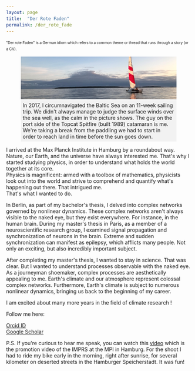 ```yaml
---
layout: page
title:  "Der Rote Faden"
permalink: /der_rote_fade
---
```

<span style="font-size: 0.7em; font-style: normal; font-weight: normal;">
    "Der rote Faden" is a German idiom which refers to a common theme or thread that runs through a story (or a CV).
</span>
<figure>
    <img src="inputs/sailing_trip_panorama.jpg" alt="catamaran_tallinn_bay">
    <figcaption style="background-color: #f2f2f2; padding: 5px;">In 2017, I circumnavigated the Baltic Sea on an 11-week sailing trip. We didn't always manage to judge the surface winds over the sea well, as the calm in the picture shows. The guy on the port side of the Topcat Spitfire (built 1989) catamaran is me. We're taking a break from the paddling we had to start in order to reach land in time before the sun goes down. </figcaption>
</figure>

I arrived at the Max Planck Institute in Hamburg by a roundabout way.<br>
Nature, our Earth, and the universe have always interested me. That's why I started studying physics, in order to understand what holds the world together at its core.<br>
Physics is magnificent: armed with a toolbox of mathematics, physicists look out into the world and strive to comprehend and quantify what's happening out there.
That intrigued me.<br>
That's what I wanted to do.<br>

In Berlin, as part of my bachelor's thesis, I delved into complex networks governed by nonlinear dynamics. These complex networks aren't always visible to the naked eye, but they exist everywhere. For instance, in the human brain. During my master's thesis in Paris, as a member of a neuroscientific research group, I examined signal propagation and synchronization of neurons in the brain. Extreme and sudden synchronization can manifest as epilepsy, which afflicts many people.
Not only an exciting, but also incredibly important subject.

After completing my master's thesis, I wanted to stay in science. That was clear.
But I wanted to understand processes observable with the naked eye. As a journeyman shoemaker, complex processes are aesthetically appealing to me. Earth's climate and our atmosphere represent colossal complex networks. Furthermore, Earth's climate is subject to numerous nonlinear dynamics, bringing us back to the beginning of my career.

I am excited about many more years in the field of climate research !

Follow me here:

[Orcid ID](https://orcid.org/0000-0002-1280-292X)    
[Google Scholar](https://scholar.google.com/citations?user=jUrnxisAAAAJ&hl=en)        

P.S. If you're curious to hear me speak, you can watch this [video](https://vimeo.com/806272814) which is the promotion video of the IMPRS at the MPI in Hamburg. For the shoot I had to ride my bike early in the morning, right after sunrise, for several kilometer on deserted streets in the Hamburger Speicherstadt. It was fun!





